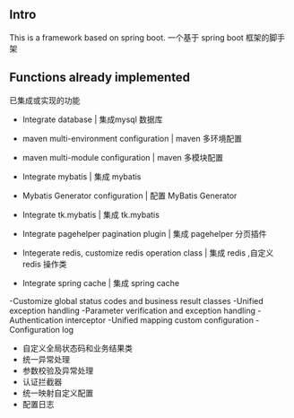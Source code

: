 ## Intro
This is a framework based on spring boot.
一个基于 spring boot 框架的脚手架

## Functions already implemented
 已集成或实现的功能

- Integrate database | 集成mysql 数据库 
- maven multi-environment configuration | maven 多环境配置 
- maven multi-module configuration | maven 多模块配置

- Integrate mybatis | 集成 mybatis
- Mybatis Generator configuration | 配置 MyBatis Generator
- Integrate tk.mybatis | 集成 tk.mybatis
- Integrate pagehelper pagination plugin | 集成 pagehelper 分页插件

- Integerate redis, customize redis operation class | 集成 redis ,自定义 redis 操作类
- Integrate spring cache | 集成 spring cache

-Customize global status codes and business result classes
-Unified exception handling
-Parameter verification and exception handling
-Authentication interceptor
-Unified mapping custom configuration
-Configuration log

- 自定义全局状态码和业务结果类
- 统一异常处理
- 参数校验及异常处理
- 认证拦截器
- 统一映射自定义配置
- 配置日志
